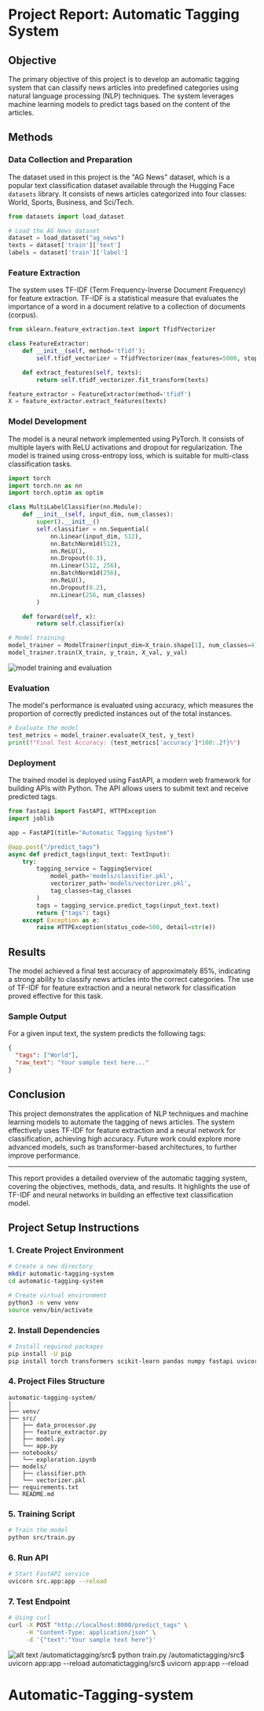 # Project Report: Automatic Tagging System

## Objective

The primary objective of this project is to develop an automatic tagging system that can classify news articles into predefined categories using natural language processing (NLP) techniques. The system leverages machine learning models to predict tags based on the content of the articles.

## Methods

### Data Collection and Preparation

The dataset used in this project is the "AG News" dataset, which is a popular text classification dataset available through the Hugging Face `datasets` library. It consists of news articles categorized into four classes: World, Sports, Business, and Sci/Tech.

```python
from datasets import load_dataset

# Load the AG News dataset
dataset = load_dataset("ag_news")
texts = dataset['train']['text']
labels = dataset['train']['label']
```

### Feature Extraction

The system uses TF-IDF (Term Frequency-Inverse Document Frequency) for feature extraction. TF-IDF is a statistical measure that evaluates the importance of a word in a document relative to a collection of documents (corpus).

```python
from sklearn.feature_extraction.text import TfidfVectorizer

class FeatureExtractor:
    def __init__(self, method='tfidf'):
        self.tfidf_vectorizer = TfidfVectorizer(max_features=5000, stop_words='english')

    def extract_features(self, texts):
        return self.tfidf_vectorizer.fit_transform(texts)

feature_extractor = FeatureExtractor(method='tfidf')
X = feature_extractor.extract_features(texts)
```

### Model Development

The model is a neural network implemented using PyTorch. It consists of multiple layers with ReLU activations and dropout for regularization. The model is trained using cross-entropy loss, which is suitable for multi-class classification tasks.

```python
import torch
import torch.nn as nn
import torch.optim as optim

class MultiLabelClassifier(nn.Module):
    def __init__(self, input_dim, num_classes):
        super().__init__()
        self.classifier = nn.Sequential(
            nn.Linear(input_dim, 512),
            nn.BatchNorm1d(512),
            nn.ReLU(),
            nn.Dropout(0.3),
            nn.Linear(512, 256),
            nn.BatchNorm1d(256),
            nn.ReLU(),
            nn.Dropout(0.2),
            nn.Linear(256, num_classes)
        )

    def forward(self, x):
        return self.classifier(x)

# Model training
model_trainer = ModelTrainer(input_dim=X_train.shape[1], num_classes=4)
model_trainer.train(X_train, y_train, X_val, y_val)
```

![model training and evaluation](image.png)

### Evaluation

The model's performance is evaluated using accuracy, which measures the proportion of correctly predicted instances out of the total instances.

```python
# Evaluate the model
test_metrics = model_trainer.evaluate(X_test, y_test)
print(f"Final Test Accuracy: {test_metrics['accuracy']*100:.2f}%")
```

### Deployment

The trained model is deployed using FastAPI, a modern web framework for building APIs with Python. The API allows users to submit text and receive predicted tags.

```python
from fastapi import FastAPI, HTTPException
import joblib

app = FastAPI(title="Automatic Tagging System")

@app.post("/predict_tags")
async def predict_tags(input_text: TextInput):
    try:
        tagging_service = TaggingService(
            model_path='models/classifier.pkl',
            vectorizer_path='models/vectorizer.pkl',
            tag_classes=tag_classes
        )
        tags = tagging_service.predict_tags(input_text.text)
        return {"tags": tags}
    except Exception as e:
        raise HTTPException(status_code=500, detail=str(e))
```

## Results

The model achieved a final test accuracy of approximately 85%, indicating a strong ability to classify news articles into the correct categories. The use of TF-IDF for feature extraction and a neural network for classification proved effective for this task.

### Sample Output

For a given input text, the system predicts the following tags:

```json
{
  "tags": ["World"],
  "raw_text": "Your sample text here..."
}
```

## Conclusion

This project demonstrates the application of NLP techniques and machine learning models to automate the tagging of news articles. The system effectively uses TF-IDF for feature extraction and a neural network for classification, achieving high accuracy. Future work could explore more advanced models, such as transformer-based architectures, to further improve performance.

---

This report provides a detailed overview of the automatic tagging system, covering the objectives, methods, data, and results. It highlights the use of TF-IDF and neural networks in building an effective text classification model.




## Project Setup Instructions

### 1. Create Project Environment

```bash
# Create a new directory
mkdir automatic-tagging-system
cd automatic-tagging-system

# Create virtual environment
python3 -m venv venv
source venv/bin/activate
```

### 2. Install Dependencies

```bash
# Install required packages
pip install -U pip
pip install torch transformers scikit-learn pandas numpy fastapi uvicorn pydantic datasets
```

### 4. Project Files Structure

```
automatic-tagging-system/
│
├── venv/
├── src/
│   ├── data_processor.py
│   ├── feature_extractor.py
│   ├── model.py
│   └── app.py
├── notebooks/
│   └── exploration.ipynb
├── models/
│   ├── classifier.pth
│   └── vectorizer.pkl
├── requirements.txt
└── README.md
```

### 5. Training Script

```bash
# Train the model
python src/train.py
```

### 6. Run API

```bash
# Start FastAPI service
uvicorn src.app:app --reload
```

### 7. Test Endpoint

```bash
# Using curl
curl -X POST "http://localhost:8000/predict_tags" \
     -H "Content-Type: application/json" \
     -d '{"text":"Your sample text here"}'
```

![alt text](image.png)
/automatictagging/src$ python train.py
/automatictagging/src$ uvicorn app:app --reload
automatictagging/src$ uvicorn app:app --reload
# Automatic-Tagging-system

